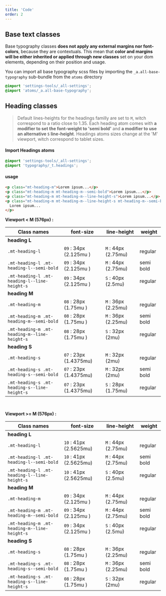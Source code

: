 ```yaml
---
title: 'Code'
order: 2
---
```


## Base text classes

Base typography classes **does not apply any external margins nor font-colors**, because they are contextuals. This mean that **color and margins will be either inherited or applied through new classes** set on your dom elements, depending on their position and usage.

You can import all base typography scss files by importing the `_a.all-base-typography` sub-bundle from the `atoms` directory

```css
@import 'settings-tools/_all-settings';
@import 'atoms/_a.all-base-typography';
```

## Heading classes

> Default lines-heights for the headings familly are set to `M`, witch correspond to a ratio close to 1.35.
> Each heading atom comes with **a modifier to set the font-weight to 'semi bold'** and **a modifier to use an alternative `S` line-height**.
> Headings atoms sizes change at the 'M' viewport, witch correspond to tablet sizes.

#### Import Headings atoms

```css
@import 'settings-tools/_all-settings';
@import 'typography/_t.headings';
```

#### usage

```html
<p class="mt-heading-m">Lorem ipsum...</p>
<p class="mt-heading-m mt-heading-m--semi-bold">Lorem ipsum...</p>
<p class="mt-heading-m mt-heading-m--line-height-s">Lorem ipsum...</p>
<p class="mt-heading-m mt-heading-m--line-height-s mt-heading-m--semi-bold">
  Lorem ipsum...
</p>
```

<preview path="src/pages/Foundations/Typography/HeadingStyles/previews/typographyHeading-variations"></pattern>

**Viewport < M (576px) :**

| Class names                                  | font-size              | line-height         | weight    |
| -------------------------------------------- | ---------------------- | ------------------- | --------- |
| **heading L**                                |
| `.mt-heading-l`                              | `09` : 34px (2.125mu ) | `M` : 44px (2.75mu) | regular   |
| `.mt-heading-l .mt-heading-l--semi-bold`     | `09` : 34px (2.125mu ) | `M` : 44px (2.75mu) | semi bold |
| `.mt-heading-l .mt-heading-l--line-height-s` | `09` : 34px (2.125mu ) | `S` : 40px (2.5mu)  | regular   |
| **heading M**                                |
| `.mt-heading-m`                              | `08` : 28px (1.75mu )  | `M` : 36px (2.25mu) | regular   |
| `.mt-heading-m .mt-heading-m--semi-bold`     | `08` : 28px (1.75mu )  | `M` : 36px (2.25mu) | semi bold |
| `.mt-heading-m .mt-heading-m--line-height-s` | `08` : 28px (1.75mu )  | `S` : 32px (2mu)    | regular   |
| **heading S**                                |
| `.mt-heading-s`                              | `07` : 23px (1.4375mu) | `M` : 32px (2mu)    | regular   |
| `.mt-heading-s .mt-heading-s--semi-bold`     | `07` : 23px (1.4375mu) | `M` : 32px (2mu)    | semi bold |
| `.mt-heading-s .mt-heading-s--line-height-s` | `07` : 23px (1.4375mu) | `S` : 28px (1.75mu) | regular   |

<br>

**Viewport >= M (576px) :**

| Class names                                  | font-size              | line-height         | weight    |
| -------------------------------------------- | ---------------------- | ------------------- | --------- |
| **heading L**                                |
| `.mt-heading-l`                              | `10` : 41px (2.5625mu) | `M` : 44px (2.75mu) | regular   |
| `.mt-heading-l .mt-heading-l--semi-bold`     | `10` : 41px (2.5625mu) | `M` : 44px (2.75mu) | semi bold |
| `.mt-heading-l .mt-heading-l--line-height-s` | `10` : 41px (2.5625mu) | `S` : 40px (2.5mu)  | regular   |
| **heading M**                                |
| `.mt-heading-m`                              | `09` : 34px (2.125mu ) | `M` : 44px (2.75mu) | regular   |
| `.mt-heading-m .mt-heading-m--semi-bold`     | `09` : 34px (2.125mu ) | `M` : 44px (2.75mu) | semi bold |
| `.mt-heading-m .mt-heading-m--line-height-s` | `09` : 34px (2.125mu ) | `S` : 40px (2.5mu)  | regular   |
| **heading S**                                |
| `.mt-heading-s`                              | `08` : 28px (1.75mu )  | `M` : 36px (2.25mu) | regular   |
| `.mt-heading-s .mt-heading-s--semi-bold`     | `08` : 28px (1.75mu )  | `M` : 36px (2.25mu) | semi bold |
| `.mt-heading-s .mt-heading-s--line-height-s` | `08` : 28px (1.75mu )  | `S` : 32px (2mu)    | regular   |
